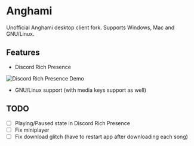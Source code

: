 # Anghami
Unofficial Anghami desktop client fork.
Supports Windows, Mac and GNU/Linux.

## Features
- Discord Rich Presence

![Discord Rich Presence Demo](https://media.discordapp.net/attachments/690232793212518425/708583988515831848/unknown.png)

- GNU/Linux support (with media keys support as well)

## TODO
- [ ] Playing/Paused state in Discord Rich Presence
- [ ] Fix miniplayer
- [ ] Fix download glitch (have to restart app after downloading each song)
